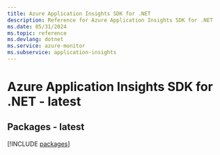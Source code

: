 ```yaml
---
title: Azure Application Insights SDK for .NET
description: Reference for Azure Application Insights SDK for .NET
ms.date: 05/31/2024
ms.topic: reference
ms.devlang: dotnet
ms.service: azure-monitor
ms.subservice: application-insights
---
```

# Azure Application Insights SDK for .NET - latest
## Packages - latest
[!INCLUDE [packages](application-insights-index.md)]